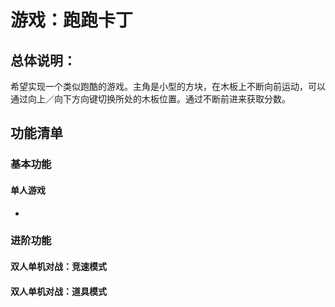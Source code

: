 # 游戏：跑跑卡丁
## 总体说明：
希望实现一个类似跑酷的游戏。主角是小型的方块，在木板上不断向前运动，可以通过向上／向下方向键切换所处的木板位置。通过不断前进来获取分数。
## 功能清单
### 基本功能
#### 单人游戏
- 
### 进阶功能
#### 双人单机对战：竞速模式
#### 双人单机对战：道具模式